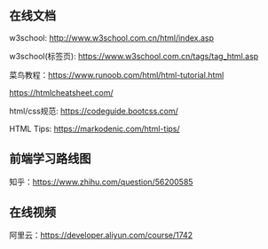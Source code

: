 ## 在线文档
w3school: http://www.w3school.com.cn/html/index.asp

w3school(标签页): https://www.w3school.com.cn/tags/tag_html.asp

菜鸟教程：https://www.runoob.com/html/html-tutorial.html

https://htmlcheatsheet.com/

html/css规范: https://codeguide.bootcss.com/

HTML Tips: https://markodenic.com/html-tips/

## 前端学习路线图
知乎：https://www.zhihu.com/question/56200585

## 在线视频
阿里云：https://developer.aliyun.com/course/1742